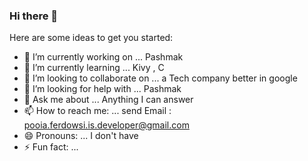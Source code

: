 ### Hi there 👋

<!--
**PooiaFerdowsi/PooiaFerdowsi** is a ✨ _special_ ✨ repository because its `README.md` (this file) appears on your GitHub profile.
-->
Here are some ideas to get you started:

- 🔭 I’m currently working on ... Pashmak
- 🌱 I’m currently learning ... Kivy , C
- 👯 I’m looking to collaborate on ... a Tech company better in google
- 🤔 I’m looking for help with ... Pashmak
- 💬 Ask me about ... Anything I can answer
- 📫 How to reach me: ... send Email : pooia.ferdowsi.is.developer@gmail.com 
- 😄 Pronouns: ... I don't have
- ⚡ Fun fact: ...
